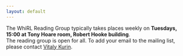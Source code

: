 ```yaml
---
layout: default
---
```


The WhiRL Reading Group typically takes places weekly on **Tuesdays, 15:00 at Tony Hoare room, Robert Hooke building**.  
The reading group is open for all. To add your email to the mailing list, please contact [Vitaly Kurin](mailto:vitaly.kurin@cs.ox.ac.uk).
